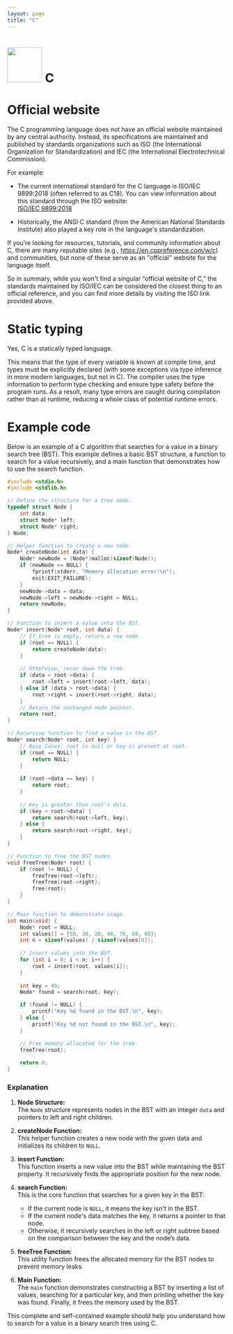 ```yaml
---
layout: page
title: "C"
---
```


# <img src='https://www.tiobe.com/wp-content/themes/tiobe/tiobe-index/images/C.png' width='80'> C
# Official website
 The C programming language does not have an official website maintained by any central authority. Instead, its specifications are maintained and published by standards organizations such as ISO (the International Organization for Standardization) and IEC (the International Electrotechnical Commission).

For example:

- The current international standard for the C language is ISO/IEC 9899:2018 (often referred to as C18). You can view information about this standard through the ISO website:  
  [ISO/IEC 9899:2018](https://www.iso.org/standard/74528.html)

- Historically, the ANSI C standard (from the American National Standards Institute) also played a key role in the language's standardization.

If you’re looking for resources, tutorials, and community information about C, there are many reputable sites (e.g., https://en.cppreference.com/w/c) and communities, but none of these serve as an "official" website for the language itself.

So in summary, while you won't find a singular “official website of C,” the standards maintained by ISO/IEC can be considered the closest thing to an official reference, and you can find more details by visiting the ISO link provided above.
# Static typing
 Yes, C is a statically typed language.

This means that the type of every variable is known at compile time, and types must be explicitly declared (with some exceptions via type inference in more modern languages, but not in C). The compiler uses the type information to perform type checking and ensure type safety before the program runs. As a result, many type errors are caught during compilation rather than at runtime, reducing a whole class of potential runtime errors.
# Example code
 Below is an example of a C algorithm that searches for a value in a binary search tree (BST). This example defines a basic BST structure, a function to search for a value recursively, and a main function that demonstrates how to use the search function.

```c
#include <stdio.h>
#include <stdlib.h>

// Define the structure for a tree node.
typedef struct Node {
    int data;
    struct Node* left;
    struct Node* right;
} Node;

// Helper function to create a new node.
Node* createNode(int data) {
    Node* newNode = (Node*)malloc(sizeof(Node));
    if (newNode == NULL) {
        fprintf(stderr, "Memory allocation error!\n");
        exit(EXIT_FAILURE);
    }
    newNode->data = data;
    newNode->left = newNode->right = NULL;
    return newNode;
}

// Function to insert a value into the BST.
Node* insert(Node* root, int data) {
    // If tree is empty, return a new node.
    if (root == NULL) {
        return createNode(data);
    }
    
    // Otherwise, recur down the tree.
    if (data < root->data) {
        root->left = insert(root->left, data);
    } else if (data > root->data) {
        root->right = insert(root->right, data);
    }
    // Return the unchanged node pointer.
    return root;
}

// Recursive function to find a value in the BST.
Node* search(Node* root, int key) {
    // Base Cases: root is null or key is present at root.
    if (root == NULL) {
        return NULL;
    }
    
    if (root->data == key) {
        return root;
    }
      
    // Key is greater than root's data.
    if (key < root->data) {
        return search(root->left, key);
    } else { 
        return search(root->right, key);
    }
}

// Function to free the BST nodes.
void freeTree(Node* root) {
    if (root != NULL) {
        freeTree(root->left);
        freeTree(root->right);
        free(root);
    }
}

// Main function to demonstrate usage.
int main(void) {
    Node* root = NULL;
    int values[] = {50, 30, 20, 40, 70, 60, 80};
    int n = sizeof(values) / sizeof(values[0]);
    
    // Insert values into the BST.
    for (int i = 0; i < n; i++) {
        root = insert(root, values[i]);
    }
    
    int key = 40;
    Node* found = search(root, key);

    if (found != NULL) {
        printf("Key %d found in the BST.\n", key);
    } else {
        printf("Key %d not found in the BST.\n", key);
    }

    // Free memory allocated for the tree.
    freeTree(root);
    
    return 0;
}
```

### Explanation

1. **Node Structure:**  
   The `Node` structure represents nodes in the BST with an integer `data` and pointers to left and right children.

2. **createNode Function:**  
   This helper function creates a new node with the given data and initializes its children to `NULL`.

3. **insert Function:**  
   This function inserts a new value into the BST while maintaining the BST property. It recursively finds the appropriate position for the new node.

4. **search Function:**  
   This is the core function that searches for a given key in the BST:
   - If the current node is `NULL`, it means the key isn't in the BST.
   - If the current node's data matches the key, it returns a pointer to that node.
   - Otherwise, it recursively searches in the left or right subtree based on the comparison between the key and the node’s data.

5. **freeTree Function:**  
   This utility function frees the allocated memory for the BST nodes to prevent memory leaks.

6. **Main Function:**  
   The `main` function demonstrates constructing a BST by inserting a list of values, searching for a particular key, and then printing whether the key was found. Finally, it frees the memory used by the BST.

This complete and self-contained example should help you understand how to search for a value in a binary search tree using C.
